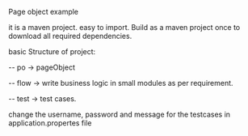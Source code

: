 
Page object example

it is a maven project. easy to import.
Build as a maven project once to download all required dependencies.


basic Structure of project:

-- po -> pageObject

-- flow -> write business logic in small modules as per requirement.

-- test -> test cases.


change the username, password and message for the testcases in application.propertes file
